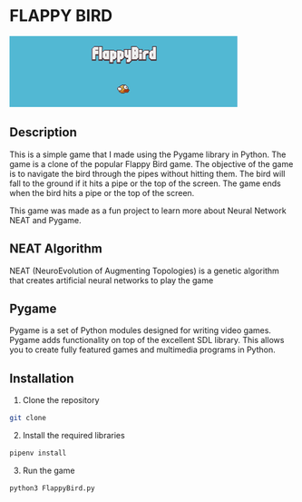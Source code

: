 # FLAPPY BIRD
![Gameplay](screenshots/gameplay.png)

## Description
This is a simple game that I made using the Pygame library in Python. The game is a clone of the popular Flappy Bird game. The objective of the game is to navigate the bird through the pipes without hitting them. The bird will fall to the ground if it hits a pipe or the top of the screen. The game ends when the bird hits a pipe or the top of the screen.

This game was made as a fun project to learn more about Neural Network NEAT and Pygame.

## NEAT Algorithm
NEAT (NeuroEvolution of Augmenting Topologies) is a genetic algorithm that creates artificial neural networks to play the game

## Pygame
Pygame is a set of Python modules designed for writing video games. Pygame adds functionality on top of the excellent SDL library. This allows you to create fully featured games and multimedia programs in Python.

## Installation
1. Clone the repository
```bash
git clone
```
2. Install the required libraries
```bash
pipenv install
```
3. Run the game
```bash
python3 FlappyBird.py
```
